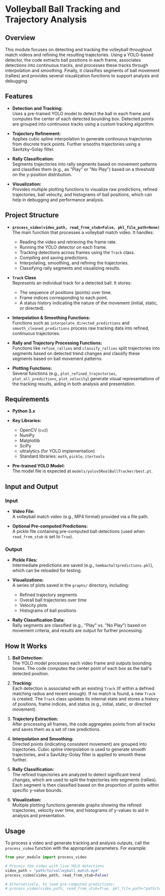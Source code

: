 # Volleyball Ball Tracking and Trajectory Analysis

## Overview

This module focuses on detecting and tracking the volleyball throughout match videos and refining the resulting trajectories. Using a YOLO-based detector, the code extracts ball positions in each frame, associates detections into continuous tracks, and processes these tracks through interpolation and smoothing. Finally, it classifies segments of ball movement (rallies) and provides several visualization functions to support analysis and debugging.


## Features

- **Detection and Tracking:**  
  Uses a pre-trained YOLO model to detect the ball in each frame and computes the center of each detected bounding box. Detected points are grouped into continuous tracks using a custom tracking algorithm.

- **Trajectory Refinement:**  
  Applies cubic spline interpolation to generate continuous trajectories from discrete track points. Further smooths trajectories using a Savitzky-Golay filter.

- **Rally Classification:**  
  Segments trajectories into rally segments based on movement patterns and classifies them (e.g., as "Play" or "No Play") based on a threshold on the y-position distribution.

- **Visualization:**  
  Provides multiple plotting functions to visualize raw predictions, refined trajectories, ball velocity, and histograms of ball positions, which can help in debugging and performance analysis.

## Project Structure

- **`process_video(video_path, read_from_stub=False, pkl_file_path=None)`**  
  The main function that processes a volleyball match video. It handles:
  - Reading the video and retrieving the frame rate.
  - Running the YOLO detector on each frame.
  - Tracking detections across frames using the `Track` class.
  - Compiling and saving predictions.
  - Interpolating, smoothing, and refining the trajectories.
  - Classifying rally segments and visualizing results.

- **`Track` Class**  
  Represents an individual track for a detected ball. It stores:
  - The sequence of positions (points) over time.
  - Frame indices corresponding to each point.
  - A status history indicating the nature of the movement (initial, static, or directed).

- **Interpolation & Smoothing Functions:**  
  Functions such as `interpolate_directed_predictions` and `smooth_cleaned_predictions` process raw tracking data into refined, continuous trajectories.

- **Rally and Trajectory Processing Functions:**  
  Functions like `refine_rallies` and `classify_rallies` split trajectories into segments based on detected trend changes and classify these segments based on ball movement patterns.

- **Plotting Functions:**  
  Several functions (e.g., `plot_refined_trajectories`, `plot_all_predictions`, `plot_velocity`) generate visual representations of the tracking results, aiding in both analysis and presentation.

## Requirements

- **Python 3.x**

- **Key Libraries:**
  - OpenCV (`cv2`)
  - NumPy
  - Matplotlib
  - SciPy
  - ultralytics (for YOLO implementation)
  - Standard libraries: `math`, `pickle`, `itertools`

- **Pre-trained YOLO Model:**  
  The model file is expected at `models/yolov5RealBallTracker/best.pt`.

## Input and Output

### Input

- **Video File:**  
  A volleyball match video (e.g., MP4 format) provided via a file path.

- **Optional Pre-computed Predictions:**  
  A pickle file containing pre-computed ball detections (used when `read_from_stub` is set to `True`).

### Output

- **Pickle Files:**  
  Intermediate predictions are saved (e.g., `hembachaltpredictions.pkl`), which can be reloaded for testing.

- **Visualizations:**  
  A series of plots saved in the `graphs/` directory, including:
  - Refined trajectory segments
  - Overall ball trajectories over time
  - Velocity plots
  - Histograms of ball positions

- **Rally Classification Data:**  
  Rally segments are classified (e.g., "Play" vs. "No Play") based on movement criteria, and results are output for further processing.

## How It Works

1. **Ball Detection:**  
   The YOLO model processes each video frame and outputs bounding boxes. The code computes the center point of each box as the ball's detected position.

2. **Tracking:**  
   Each detection is associated with an existing `Track` (if within a defined matching radius and recent enough). If no match is found, a new `Track` is created. The `Track` class updates its internal state and stores a history of positions, frame indices, and status (e.g., initial, static, or directed movement).

3. **Trajectory Extraction:**  
   After processing all frames, the code aggregates points from all tracks and saves them as a set of raw predictions.

4. **Interpolation and Smoothing:**  
   Directed points (indicating consistent movement) are grouped into trajectories. Cubic spline interpolation is used to generate smooth trajectories, and a Savitzky-Golay filter is applied to smooth these further.

5. **Rally Classification:**  
   The refined trajectories are analyzed to detect significant trend changes, which are used to split the trajectories into segments (rallies). Each segment is then classified based on the proportion of points within specific y-value bounds.

6. **Visualization:**  
   Multiple plotting functions generate graphs showing the refined trajectories, velocity over time, and histograms of y-values to aid in analysis and presentation.

## Usage

To process a video and generate tracking and analysis outputs, call the `process_video` function with the appropriate parameters. For example:

```python
from your_module import process_video

# Process the video with live YOLO detections
video_path = "path/to/volleyball_match.mp4"
process_video(video_path, read_from_stub=False)

# Alternatively, to load pre-computed predictions:
# process_video(video_path, read_from_stub=True, pkl_file_path="path/to/predictions.pkl")
